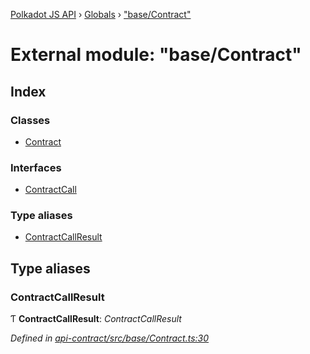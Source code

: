 [Polkadot JS API](../README.md) › [Globals](../globals.md) › ["base/Contract"](_base_contract_.md)

# External module: "base/Contract"

## Index

### Classes

* [Contract](../classes/_base_contract_.contract.md)

### Interfaces

* [ContractCall](../interfaces/_base_contract_.contractcall.md)

### Type aliases

* [ContractCallResult](_base_contract_.md#contractcallresult)

## Type aliases

###  ContractCallResult

Ƭ **ContractCallResult**: *ContractCallResult<CallType>*

*Defined in [api-contract/src/base/Contract.ts:30](https://github.com/polkadot-js/api/blob/9c337422a5/packages/api-contract/src/base/Contract.ts#L30)*
